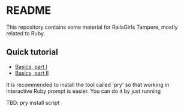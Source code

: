 # README 

This repository contains some material for RailsGirls Tampere, mostly related to
Ruby.

## Quick tutorial

* [Basics, part I](https://bitbucket.org/edvardm/railsgirls-ruby/src/master/basics.md?at=master&fileviewer=file-view-default)
* [Basics, part II](https://bitbucket.org/edvardm/railsgirls-ruby/src/master/intermediate.md?at=master&fileviewer=file-view-default)

It is recommended to install the tool called 'pry' so that working in interactive Ruby 
prompt is easier. You can do it by just running

TBD: pry install script
